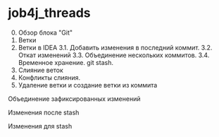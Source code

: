 # job4j_threads

0. Обзор блока "Git"
1. Ветки
2. Ветки в IDEA
   3.1. Добавить изменения в последний коммит.
   3.2. Откат изменений
   3.3. Объединение нескольких коммитов.
   3.4. Временное хранение. git stash.
4. Слияние веток
5. Конфликты слияния.
6. Удаление ветки и создание ветки из коммита

Объединение зафиксированных изменений

Изменения после stash

Изменения для stash